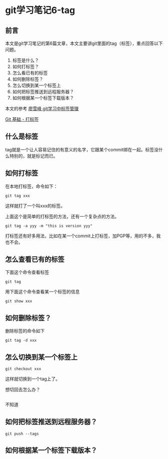 # git学习笔记6-tag
 

## 前言
本文是git学习笔记的第6篇文章，本文主要讲git里面的tag（标签），重点回答以下问题。

1. 标签是什么？
2. 如何打标签？
3. 怎么看已有的标签
4. 如何删除标签？
4. 怎么切换到某一个标签上
4. 如何把标签推送到远程服务器？
4. 如何根据某一个标签下载版本？



本文的参考
[廖雪峰 git学习中标签管理](https://www.liaoxuefeng.com/wiki/0013739516305929606dd18361248578c67b8067c8c017b000/0013762144381812a168659b3dd4610b4229d81de5056cc000)

[Git 基础 - 打标签](https://git-scm.com/book/zh/v1/Git-基础-打标签)

## 什么是标签

tag就是一个让人容易记住的有意义的名字，它跟某个commit绑在一起。标签没什么特别的，就是标记而已。

## 如何打标签
在本地打标签，命令如下：
```
git tag xxx
```
这样就打了一个叫xxx的标签。



上面这个是简单的打标签的方法，还有一个复杂点的方法。
```
git tag -a yyy -m "this is version yyy"
```
打标签还有好多用法，比如在某一个commit上打标签，加PGP等，用的不多，我也不会。

## 怎么查看已有的标签
下面这个命令查看标签
```
git tag
```

用下面这个命令查看某一个标签的信息

```
git show xxx
```

## 如何删除标签？
删除标签的命令如下
```
git tag -d xxx
```
## 怎么切换到某一个标签上
```
git checkout xxx
```
这样就切换到一个tag上了。

想切回去怎么办？
```

```
不知道

## 如何把标签推送到远程服务器？

```
git push --tags
```
## 如何根据某一个标签下载版本？
```

```
